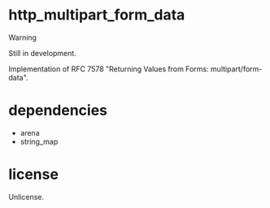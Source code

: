 # http_multipart_form_data

> [!WARNING]  
> Still in development.

Implementation of RFC 7578 "Returning Values from Forms: multipart/form-data".

# dependencies

- arena
- string_map

# license

Unlicense.
